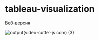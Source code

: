 # tableau-visualization

[Веб-версия](https://public.tableau.com/app/profile/daniel.ishkinin/viz/BritishAirwaysReview_17365190338160/Dashboard1)

![output(video-cutter-js com) (3)](https://github.com/user-attachments/assets/174196af-64ea-4a54-adb5-f7c129168ee4)
